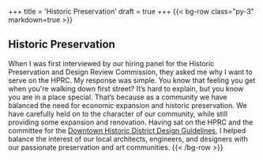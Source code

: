 +++
title = 'Historic Preservation'
draft = true
+++
{{< bg-row class="py-3" markdown=true >}}
## Historic Preservation

When I was first interviewed by our hiring panel for the Historic Preservation and Design Review Commission, they asked me why I want to serve on the HPRC. My response was simple. You know that feeling you get when you're walking down first street? It’s hard to explain, but you know you are in a place special. That’s because as a community we have balanced the need for economic expansion and historic preservation. We have carefully held on to the character of our community, while still providing some expansion and renovation. Having sat on the HPRC and the committee for the [Downtown Historic District Design Guidelines](https://www.ci.benicia.ca.us/downtowndesign), I helped balance the interest of our local architects, engineers, and designers with our passionate preservation and art communities.
{{< /bg-row >}}